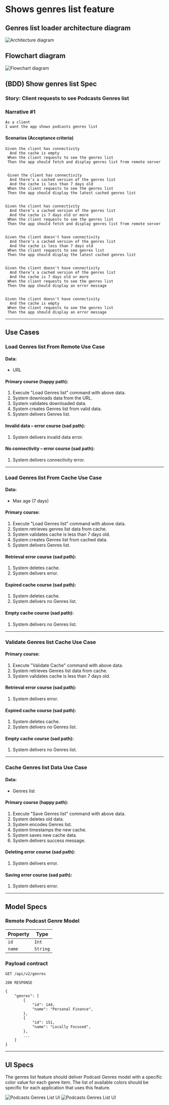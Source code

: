 # **Shows genres list feature**

## Genres list loader architecture diagram

![Architecture diagram](Genres%20List%20UI/dependency.drawio.svg)

## Flowchart diagram

![Flowchart diagram](Genres%20List%20UI/main.drawio.svg)

## **(BDD) Show genres list Spec**
### Story: Client requests to see Podcasts Genres list

### Narrative #1

```
As a client
I want the app shows podcasts genres list
```

#### Scenarios (Acceptance criteria)

```
Given the client has connectivity
  And the cache is empty
 When the client requests to see the genres list
 Then the app should fetch and display genres list from remote server


 Given the client has connectivity
  And there’s a cached version of the genres list
  And the cache is less than 7 days old
 When the client requests to see the genres list
 Then the app should display the latest cached genres list


Given the client has connectivity
  And there’s a cached version of the genres list
  And the cache is 7 days old or more
 When the client requests to see the genres list
 Then the app should fetch and display genres list from remote server


Given the client doesn't have connectivity
  And there’s a cached version of the genres list
  And the cache is less than 7 days old
 When the client requests to see genres list
 Then the app should display the latest cached genres list


Given the client doesn't have connectivity
  And there’s a cached version of the genres list
  And the cache is 7 days old or more
 When the client requests to see the genres list
 Then the app should display an error message


Given the client doesn't have connectivity
  And the cache is empty
 When the client requests to see the genres list
 Then the app should display an error message
```
---
## **Use Cases**

### Load Genres list From Remote Use Case

#### Data:
- URL

#### Primary course (happy path):
1. Execute "Load Genres list" command with above data.
2. System downloads data from the URL.
3. System validates downloaded data.
4. System creates Genres list from valid data.
5. System delivers Genres list.

#### Invalid data – error course (sad path):
1. System delivers invalid data error.

#### No connectivity – error course (sad path):
1. System delivers connectivity error.

---

### Load Genres list From Cache Use Case

#### Data:
- Max age (7 days)

#### Primary course:
1. Execute "Load Genres list" command with above data.
2. System retrieves genres list data from cache.
3. System validates cache is less than 7 days old.
4. System creates Genres list from cached data.
5. System delivers Genres list.

#### Retrieval error course (sad path):
1. System deletes cache.
2. System delivers error.

#### Expired cache course (sad path): 
1. System deletes cache.
2. System delivers no Genres list.

#### Empty cache course (sad path): 
1. System delivers no Genres list.

---

### Validate Genres list Cache Use Case

#### Primary course:
1. Execute "Validate Cache" command with above data.
2. System retrieves Genres list data from cache.
3. System validates cache is less than 7 days old.

#### Retrieval error course (sad path):
1. System delivers error.

#### Expired cache course (sad path): 
1. System deletes cache.
2. System delivers no Genres list.

#### Empty cache course (sad path): 
1. System delivers no Genres list.

---

### Cache Genres list Data Use Case

#### Data:
- Genres list

#### Primary course (happy path):
1. Execute "Save Genres list" command with above data.
2. System deletes old data.
3. System encodes Genres list.
4. System timestamps the new cache.
5. System saves new cache data.
6. System delivers success message.

#### Deleting error course (sad path):
1. System delivers error.

#### Saving error course (sad path):
1. System delivers error.
 
---

## Model Specs

### Remote Podcast Genre Model

| Property      | Type                     |
|---------------|--------------------------|
| `id`          | `Int`                    |
| `name`        | `String`			           |

### Payload contract

```
GET /api/v2/genres

200 RESPONSE

{
    "genres": [
        {
            "id": 144,
            "name": "Personal Finance",
        },
        {
            "id": 151,
            "name": "Locally Focused",
        },
        ...
    ]
}
```
---

## UI Specs

The genres list feature should deliver Podcast Genres model with a specific color value for each genre item.
The list of available colors should be specific for each application that uses this feature.

![Podcasts Genres List UI](Genres%20List%20UI/podcasts-genres-ui-iphone-light.png) ![Podcasts Genres List UI](Genres%20List%20UI/podcasts-genres-ui-iphone-dark.png)
